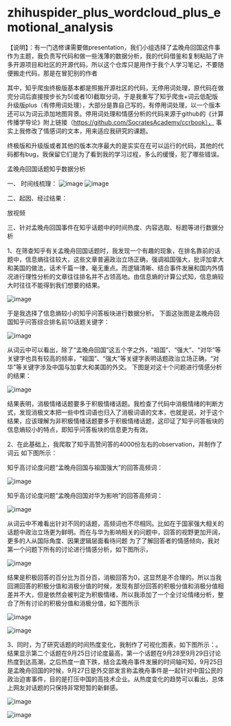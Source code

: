 # zhihuspider_plus_wordcloud_plus_emotional_analysis
【说明】：有一门选修课需要做presentation，我们小组选择了孟晚舟回国这件事作为主题，我负责写代码和做一些浅薄的数据分析，我的代码借鉴和复制粘贴了许多开源项目和社区的开源代码，所以这个仓库只是用作于我个人学习笔记，不要随便搬走代码，那是在冒犯别的作者

其中，知乎爬虫终极版基本都是照搬开源社区的代码，无停用词处理，原代码在做完分词后直接按步长为5(或者10)截取分词，于是我重写了知乎爬虫+词云低配版升级版plus（有停用词处理），大部分是靠自己写的，有停用词处理，以一个版本还可以为词云添加地图背景。停用词处理和情感分析的代码来源于github的《计算传播学导论》附上链接（https://github.com/SocratesAcademy/ccrbook）， 事实上我修改了情感词的文本，用来适应我研究的课题。

终极版和升级版或者其他的版本次序最大的是实实在在可以运行的代码，其他的代码都有bug，我保留它们是为了看到我的学习过程，多么的缓慢，犯了哪些错误。

孟晚舟回国话题知乎数据分析

一、 时间线梳理：
 ![image](https://github.com/Afterimages/zhihuspider_plus_wordcloud_plus_emotional_analysis/blob/325d91a991bb00e10e135e54e27ebd7f4df43f20/Snipaste_2021-11-22_14-41-04_LI.jpg)
 ![image](Snipaste_2021-11-22_14-59-32.png)
 
二、起因、经过结果：

放视频

三、针对孟晚舟回国事件在知乎话题中的时间热度、内容选取、标题等进行数据分析

1、在筛查知乎有关孟晚舟回国话题时，我发现一个有趣的现象，在排名靠前的话题中，信息熵往往较大，这些文章普遍政治立场正确，强调祖国强大，批评加拿大和美国的做法，话术千篇一律，毫无重点。而逻辑清晰、结合事件发展和国内外情况进行理性分析的文章往往排名并不占领高地。由信息熵的计算公式知，信息熵较大时往往不能得到我们想要的结果。

![image](信息熵.png)

于是我选择了信息熵较小的知乎问答板块进行数据分析。
下面这张图是孟晚舟回国知乎问答综合排名前10话题关键字：

 ![image](知乎词云.png)
 
从词云中可以看出，除了“孟晚舟回国”这五个字之外，“祖国”、“强大”、“对华”等关键字也具有较高的频率，“祖国”、“强大”等关键字表明话题政治立场正确，“对华”等关键字涉及中国与加拿大和美国的外交。
下图是对这十个问题进行情感分析的结果：

 ![image](知乎情感分析.png)
 
结果表明，消极情绪话题要多于积极情绪话题。我检查了代码中消极情绪的判断方式，发现消极文本把一些中性词语也归入了消极词语的文本，也就是说，对于这个结果，应该理解为非积极情绪话题要多于积极情绪话题，这印证了知乎问答板块的信息熵较小的特点，即知乎问答板块的信息更为有效。

2、在此基础上，我爬取了知乎高赞问答的4000份左右的observation，并制作了词云
如下图所示：

知乎高讨论度问题“孟晚舟回国与祖国强大”的回答高频词：

 ![image](孟回国与祖国强大.png)
 
知乎高讨论度问题“孟晚舟回国对华为影响”的回答高频词：

 ![image](孟回国对华为影响.png)
 
从词云中不难看出针对不同的话题，高频词也不尽相同。比如在于国家强大相关的话题中政治立场更为鲜明。而在与华为影响相关的问题中，回答的视野更加开阔，更多的人从国际角度、因果逻辑层面看待问题
为了了解回答者的情感倾向，我对第一个问题下所有的讨论进行情感分析，如下图所示，

![image](孟回国与祖国强大情感分析1.png)

结果是积极回答的百分比为百分百，消极回答为0，这显然是不合理的。所以当我回溯回答的积极分值和消极分值的时候，发现有部分回答的积极分值和消极分值相差并不大，但是依然会被判定为积极情绪，所以我添加了一个全讨论情绪分析，整合了所有讨论的积极分值和消极分值，如下图所示

![image](孟回国与祖国强大情感分析.png)

![image](孟情感分值.png)
 
 
 
3、同时，为了研究话题的时间热度变化，我制作了可视化图表，如下图所示：。
结果显示第二个话题在9月25日讨论度最高，第一个话题在9月28至9月29日讨论热度到达高潮，之后热度一直下跌，结合孟晚舟事件发展的时间轴可知，9月25日是孟晚舟回国的时候，9月27日是外交部发言称孟晚舟事件是一起针对中国公民的政治迫害事件，目的是打压中国的高技术企业。从热度变化的趋势可以看出，总体上网友对话题的只保持非常短暂的新鲜感。

 ![image](热度1.jpg)
 
 ![image](热度2.jpg)
 
